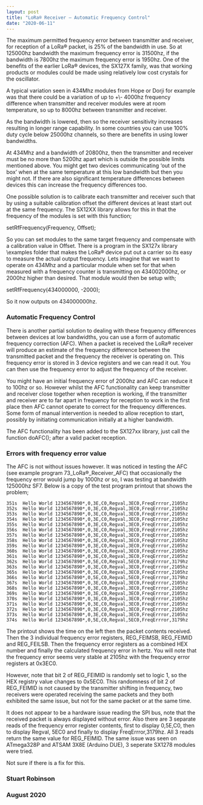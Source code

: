 ```yaml
---
layout: post
title: "LoRa® Receiver – Automatic Frequency Control"
date: "2020-06-11"
---
```




The maximum permitted frequency error between transmitter and receiver, for reception of a LoRa® packet, is 25% of the bandwidth in use. 
So at 125000hz bandwidth the maximum frequency error is 31500hz, if the bandwidth is 7800hz the maximum frequency error is 1950hz. 
One of the benefits of the earlier LoRa® devices, the SX127X family, was that working products or modules could be made using relatively low cost crystals for the oscillator. 

A typical variation seen in 434Mhz modules from Hope or Dorji for example was that there could be a variation of up to +\\- 4000hz frequency difference when transmitter and receiver modules were at room temperature, so up to 8000hz between transmitter and receiver.

As the bandwidth is lowered, then so the receiver sensitivity increases resulting in longer range capability. In some countries you can use 100% duty cycle below 25000hz channels, so there are benefits in using lower bandwidths.

At 434Mhz and a bandwidth of 20800hz, then the transmitter and receiver must be no more than 5200hz apart which is outside the possible limits mentioned above. You might get two devices communicating ‘out of the box’ when at the same temperature at this low bandwidth but then you might not. If there are also significant temperature differences between devices this can increase the frequency differences too. 

One possible solution is to calibrate each transmitter and receiver such that by using a suitable calibration offset the different devices at least start out at the same frequency. The SX12XX library allows for this in that the frequency of the modules is set with this function;

setRfFrequency(Frequency, Offset);

So you can set modules to the same target frequency and compensate with a calibration value in Offset. There is a program in the SX127x library \examples folder that makes the LoRa® device put out a carrier so its easy to measure the actual output frequency. Lets imagine that we want to operate on 434Mhz and a particular module when set for that when measured with a frequency counter is transmitting on 434002000hz, or 2000hz higher than desired. That module would then be setup with;

setRfFrequency(434000000, -2000);

So it now outputs on 434000000hz.

### Automatic Frequency Control

There is another partial solution to dealing with these frequency differences between devices at low bandwidths, you can use a form of automatic frequency correction (AFC). When a packet is received the LoRa® receiver will produce an estimate of the frequency difference between the transmitted packet and the frequency the receiver is operating on. This frequency error is stored in 3 device registers and we can read it out. You can then use the frequency error to adjust the frequency of the receiver. 

You might have an initial frequency error of 2000hz and AFC can reduce it to 100hz or so. However whilst the AFC functionality can keep transmitter and receiver close together when reception is working, if the transmitter and receiver are to far apart in frequency for reception to work in the first place then AFC cannot operate to correct for the frequency differences. Some form of manual intervention is needed to allow reception to start, possibly by initiating communication initially at a higher bandwidth. 

The AFC functionality has been added to the SX127xx library, just call the function doAFC(); after a valid packet reception. 

### Errors with frequency error value

The AFC is not without issues however. It was noticed in testing the AFC (see example program 73_LoRa®_Receiver_AFC) that occasionally the frequency error would jump by 1000hz or so, I was testing at bandwidth 125000hz SF7. Below is a copy of the test program printout that shows the problem;

    351s  Hello World 1234567890*,0,3E,C0,Regval,3EC0,FreqErrror,2105hz
    352s  Hello World 1234567890*,0,3E,C0,Regval,3EC0,FreqErrror,2105hz
    353s  Hello World 1234567890*,0,3E,C0,Regval,3EC0,FreqErrror,2105hz
    354s  Hello World 1234567890*,0,3E,C0,Regval,3EC0,FreqErrror,2105hz
    355s  Hello World 1234567890*,0,3E,C0,Regval,3EC0,FreqErrror,2105hz
    356s  Hello World 1234567890*,0,3E,C0,Regval,3EC0,FreqErrror,2105hz
    357s  Hello World 1234567890*,0,3E,C0,Regval,3EC0,FreqErrror,2105hz
    358s  Hello World 1234567890*,0,3E,C0,Regval,3EC0,FreqErrror,2105hz
    359s  Hello World 1234567890*,0,3E,C0,Regval,3EC0,FreqErrror,2105hz
    360s  Hello World 1234567890*,0,3E,C0,Regval,3EC0,FreqErrror,2105hz
    361s  Hello World 1234567890*,0,3E,C0,Regval,3EC0,FreqErrror,2105hz
    362s  Hello World 1234567890*,0,5E,C0,Regval,5EC0,FreqErrror,3179hz
    363s  Hello World 1234567890*,0,3E,C0,Regval,3EC0,FreqErrror,2105hz
    365s  Hello World 1234567890*,0,3E,C0,Regval,3EC0,FreqErrror,2105hz
    366s  Hello World 1234567890*,0,5E,C0,Regval,5EC0,FreqErrror,3179hz
    367s  Hello World 1234567890*,0,3E,C0,Regval,3EC0,FreqErrror,2105hz
    368s  Hello World 1234567890*,0,3E,C0,Regval,3EC0,FreqErrror,2105hz
    369s  Hello World 1234567890*,0,3E,C0,Regval,3EC0,FreqErrror,2105hz
    370s  Hello World 1234567890*,0,3E,C0,Regval,3EC0,FreqErrror,2105hz
    371s  Hello World 1234567890*,0,3E,C0,Regval,3EC0,FreqErrror,2105hz
    372s  Hello World 1234567890*,0,3E,C0,Regval,3EC0,FreqErrror,2105hz
    373s  Hello World 1234567890*,0,3E,C0,Regval,3EC0,FreqErrror,2105hz
    374s  Hello World 1234567890*,0,5E,C0,Regval,5EC0,FreqErrror,3179hz

The printout shows the time on the left then the packet contents received. Then the 3 individual frequency error registers, REG\_FEIMSB, REG\_FEIMID and REG\_FEILSB. Then the frequency error registers as a combined HEX number and finally the calculated frequency error in hertz. You will note that the frequency error seems very stable at 2105hz with the frequency error registers at 0x3EC0. 

However, note that bit 2 of REG\_FEIMID is randomly set to logic 1, so the HEX registry value changes to 0x5EC0.  This randomness of bit 2 of REG\_FEIMID is not caused by the transmitter shifting in frequency, two receivers were operated receiving the same packets and they both exhibited the same issue, but not for the same packet or at the same time. 

It does not appear to be a hardware issue reading the SPI bus, note that the received packet is always displayed without error. Also there are 3 separate reads of the frequency error register contents, first to display 0,5E,C0, then to display Regval, 5EC0 and finally to display FreqErrror,3179hz. All 3 reads return the same value for REG\_FEIMID.
The same issue was seen on ATmega328P and ATSAM 3X8E (Arduino DUE), 3 seperate SX1278 modules were tried. 

Not sure if there is a fix for this.

### Stuart Robinson
### August 2020

